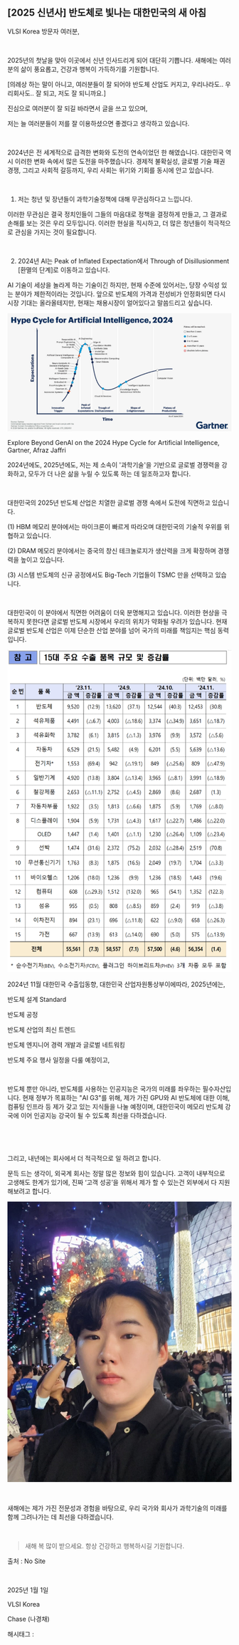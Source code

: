 ## [2025 신년사] 반도체로 빛나는 대한민국의 새 아침

VLSI Korea 방문자 여러분,

​

2025년의 첫날을 맞아 이곳에서 신년 인사드리게 되어 대단히 기쁩니다. 새해에는 여러분의 삶이 풍요롭고, 건강과 행복이 가득하기를 기원합니다.

[의례상 하는 말이 아니고, 여러분들이 잘 되어야 반도체 산업도 커지고, 우리나라도.. 우리회사도.. 잘 되고, 저도 잘 되니까요.]

진심으로 여러분이 잘 되길 바라면서 글을 쓰고 있으며,

저는 늘 여러분들이 저를 잘 이용하셨으면 좋겠다고 생각하고 있습니다.

​

2024년은 전 세계적으로 급격한 변화와 도전의 연속이었던 한 해였습니다. 대한민국 역시 이러한 변화 속에서 많은 도전을 마주했습니다. 경제적 불확실성, 글로벌 기술 패권 경쟁, 그리고 사회적 갈등까지, 우리 사회는 위기와 기회를 동시에 안고 있습니다.

​

1. 저는 청년 및 장년들이 과학기술정책에 대해 무관심하다고 느낍니다.

이러한 무관심은 결국 정치인들이 그들의 마음대로 정책을 결정하게 만들고, 그 결과로 손해를 보는 것은 우리 모두입니다. 이러한 현실을 직시하고, 더 많은 청년들이 적극적으로 관심을 가지는 것이 필요합니다.

​

2. 2024년 AI는 Peak of Inflated Expectation에서 Through of Disillusionment [환멸의 단계]로 이동하고 있습니다.

AI 기술이 세상을 놀라게 하는 기술이긴 하지만, 현재 수준에 있어서는, 당장 수익성 있는 분야가 제한적이라는 것입니다. 앞으로 반도체의 가격과 전성비가 안정화되면 다시 시장 기대는 올라올테지만, 현재는 채용시장이 얼어있다고 말씀드리고 싶습니다.

![0](./asset/0.png)

Explore Beyond GenAI on the 2024 Hype Cycle for Artificial Intelligence, Gartner, Afraz Jaffri​

2024년에도, 2025년에도, 저는 제 소속이 '과학기술'을 기반으로 글로벌 경쟁력을 강화하고, 모두가 더 나은 삶을 누릴 수 있도록 하는 데 일조하고자 합니다.

​

대한민국의 2025년 반도체 산업은 치열한 글로벌 경쟁 속에서 도전에 직면하고 있습니다.

(1) HBM 메모리 분야에서는 마이크론이 빠르게 따라오며 대한민국의 기술적 우위를 위협하고 있습니다.

(2) DRAM 메모리 분야에서는 중국의 창신 테크놀로지가 생산력을 크게 확장하며 경쟁력을 높이고 있습니다.

(3) 시스템 반도체의 신규 공정에서도 Big-Tech 기업들이 TSMC 만을 선택하고 있습니다.

​

대한민국이 이 분야에서 직면한 어려움이 더욱 분명해지고 있습니다. 이러한 현상을 극복하지 못한다면 글로벌 반도체 시장에서 우리의 위치가 약화될 우려가 있습니다. 현재 글로벌 반도체 산업은 이제 단순한 산업 분야를 넘어 국가의 미래를 책임지는 핵심 동력입니다.

![1](./asset/1.png)

2024년 11월 대한민국 수출입동향, 대한민국 산업자원통상부이에따라, 2025년에는,

반도체 설계 Standard

반도체 공정

반도체 산업의 최신 트렌드

반도체 엔지니어 경력 개발과 글로벌 네트워킹

반도체 주요 행사 일정을 다룰 예정이고,

​

반도체 뿐만 아니라, 반도체를 사용하는 인공지능은 국가의 미래를 좌우하는 필수자산입니다. 현재 정부가 목표하는 "AI G3"를 위해, 제가 가진 GPU와 AI 반도체에 대한 이해, 컴퓨팅 인프라 등 제가 갖고 있는 지식들을 나눌 예정이며, 대한민국이 메모리 반도체 강국에 이어 인공지능 강국이 될 수 있도록 최선을 다하겠습니다. 

​

​

그리고, 내년에는 회사에서 더 적극적으로 일 하려고 합니다.

문득 드는 생각이, 외국계 회사는 정말 많은 정보와 힘이 있습니다. 고객이 내부적으로 고생해도 한계가 있기에, 진짜 ‘고객 성공’을 위해서 제가 할 수 있는건 외부에서 다 지원해보려고 합니다.

![2](./asset/2.png)

​

새해에는 제가 가진 전문성과 경험을 바탕으로, 우리 국가와 회사가 과학기술의 미래를 함께 그려나가는 데 최선을 다하겠습니다.

​

> 새해 복 많이 받으세요. 항상 건강하고 행복하시길 기원합니다.

출처 : No Site

​

2025년 1월 1일

VLSI Korea

Chase (나경채)

 해시태그 : 